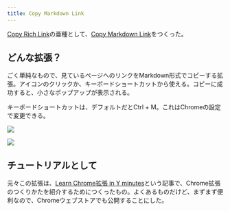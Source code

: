 ```yaml
---
title: Copy Markdown Link
---
```

[Copy Rich Link](https://chrome.google.com/webstore/detail/copy-rich-link/hikiamlgpdcabppakpmemaofmkgknpea)の亜種として、[Copy Markdown Link](https://chrome.google.com/webstore/detail/copy-markdown-link/gkceaaphhbeanfciglgpffnncfpipjpa)をつくった。

どんな拡張？
------

ごく単純なもので、見ているページへのリンクをMarkdown形式でコピーする拡張。アイコンのクリックか、キーボードショートカットから使える。コピーに成功すると、小さなポップアップが表示される。

キーボードショートカットは、デフォルトだとCtrl + M。これはChromeの設定で変更できる。

![](https://lh6.googleusercontent.com/M9-SxTFk0RVisF5SHnI9P6wvSjciBSyMpQvqoS7OgJv_wktzPXmMVf1SheOBKoSxCzlOibQnuMBfTu6Nlhl6B2VJpOAIVyfGkYMeJ9XVbFZbrPMk2avDm_iObPNDc4Q-_fy1EYkaOC0TPc4BTGSRuw)

![](https://lh3.googleusercontent.com/6x4c4yFqPxNyZxgNgn7Ku9z9d9oyTarmsaO7Go6fGy42_7bspPRq6Q1isKuDQz4_jsBF_FHJmvjqzgRwMV3CIxlXx3OJz21YgG8oWcKLyWPDNc_8AyaAwrD_4VqZA0Sp-wtS3kh-IMJ8JPCsoQlUcg)

チュートリアルとして
----------

元々この拡張は、[Learn Chrome拡張 in Y minutes](https://r7kamura.com/articles/2022-05-18-learn-chrome-extention-in-y-minutes)という記事で、Chrome拡張のつくりかたを紹介するためにつくったもの。よくあるものだけど、まずまず便利なので、Chromeウェブストアでも公開することにした。
